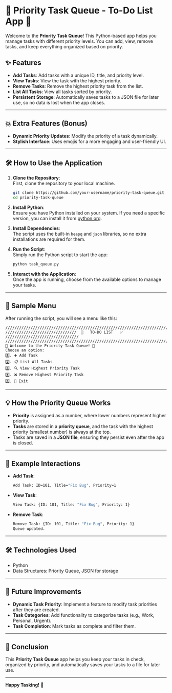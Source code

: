 
# 🌟 **Priority Task Queue - To-Do List App** 🎯

Welcome to the **Priority Task Queue**! This Python-based app helps you manage tasks with different priority levels. You can add, view, remove tasks, and keep everything organized based on priority.

## ✨ **Features**

- **Add Tasks**: Add tasks with a unique ID, title, and priority level.
- **View Tasks**: View the task with the highest priority.
- **Remove Tasks**: Remove the highest priority task from the list.
- **List All Tasks**: View all tasks sorted by priority.
- **Persistent Storage**: Automatically saves tasks to a JSON file for later use, so no data is lost when the app closes.

---

## 💥 **Extra Features (Bonus)**

- **Dynamic Priority Updates**: Modify the priority of a task dynamically.
- **Stylish Interface**: Uses emojis for a more engaging and user-friendly UI.

---

## 🛠️ **How to Use the Application**

1. **Clone the Repository**:  
   First, clone the repository to your local machine.

   ```bash
   git clone https://github.com/your-username/priority-task-queue.git
   cd priority-task-queue
   ```

2. **Install Python**:  
   Ensure you have Python installed on your system. If you need a specific version, you can install it from [python.org](https://www.python.org/downloads/).

3. **Install Dependencies**:  
   The script uses the built-in `heapq` and `json` libraries, so no extra installations are required for them.

4. **Run the Script**:  
   Simply run the Python script to start the app:

   ```bash
   python task_queue.py
   ```

5. **Interact with the Application**:  
   Once the app is running, choose from the available options to manage your tasks.

---

## 🌟 **Sample Menu**
After running the script, you will see a menu like this:

```
///////////////////////////////////////////////////////////////////////////////////////
///////////////////////////////  🎯   TO-DO LIST   ✅  ////////////////////////////////
///////////////////////////////////////////////////////////////////////////////////////
🌟 Welcome to the Priority Task Queue! 🌟
Choose an option:
1️⃣. ➕ Add Task
2️⃣. 📋 List All Tasks
3️⃣. 🔍 View Highest Priority Task
4️⃣. ❌ Remove Highest Priority Task
5️⃣. 🚪 Exit
```

---

## 💡 **How the Priority Queue Works**

- **Priority** is assigned as a number, where lower numbers represent higher priority.
- **Tasks** are stored in a **priority queue**, and the task with the highest priority (smallest number) is always at the top.
- Tasks are saved in a **JSON file**, ensuring they persist even after the app is closed.

---

## 📝 **Example Interactions**

- **Add Task**:  
   ```bash
   Add Task: ID=101, Title="Fix Bug", Priority=1
   ```

- **View Task**:  
   ```bash
   View Task: {ID: 101, Title: "Fix Bug", Priority: 1}
   ```

- **Remove Task**:  
   ```bash
   Remove Task: {ID: 101, Title: "Fix Bug", Priority: 1}
   Queue updated.
   ```

---

## 🛠️ **Technologies Used**

- Python
- Data Structures: Priority Queue, JSON for storage

---

## 📄 **Future Improvements**

- **Dynamic Task Priority**: Implement a feature to modify task priorities after they are created.
- **Task Categories**: Add functionality to categorize tasks (e.g., Work, Personal, Urgent).
- **Task Completion**: Mark tasks as complete and filter them.

---

## 🚀 **Conclusion**

This **Priority Task Queue** app helps you keep your tasks in check, organized by priority, and automatically saves your tasks to a file for later use. 

---

**Happy Tasking!** 🎯
